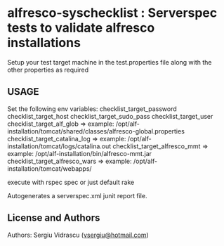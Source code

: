 

alfresco-syschecklist : Serverspec tests to validate alfresco installations
======================

Setup your test target machine in the test.properties file
along with the other properties as required


USAGE
-----

Set the following env variables:
checklist_target_password
checklist_target_host
checklist_target_sudo_pass 
checklist_target_user 
checklist_target_alf_glob => example: /opt/alf-installation/tomcat/shared/classes/alfresco-global.properties
checklist_target_catalina_log => example: /opt/alf-installation/tomcat/logs/catalina.out
checklist_target_alfresco_mmt => example: /opt/alf-installation/bin/alfresco-mmt.jar
checklist_target_alfresco_wars => example: /opt/alf-installation/tomcat/webapps/

execute with rspec spec
or just default rake

Autogenerates a serverspec.xml junit report file.

License and Authors
-------------------
Authors: Sergiu Vidrascu (vsergiu@hotmail.com)